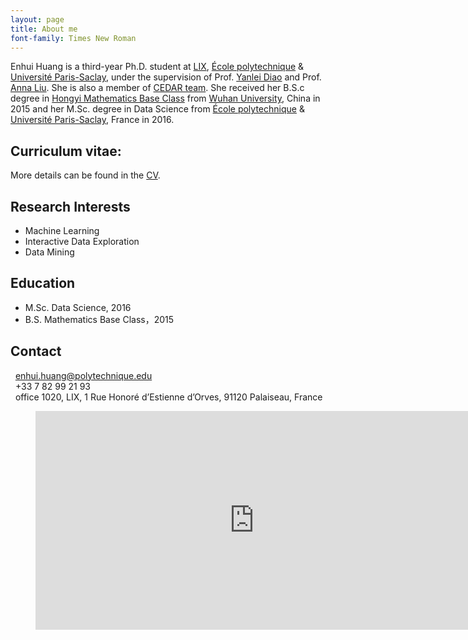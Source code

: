 ```yaml
---
layout: page
title: About me
font-family: Times New Roman
---
```

Enhui Huang is a third-year Ph.D. student at [LIX](https://www.lix.polytechnique.fr/), [École polytechnique](https://www.polytechnique.edu/en) & [Université Paris-Saclay](https://www.universite-paris-saclay.fr/en), under the supervision of Prof. [Yanlei Diao](http://www.lix.polytechnique.fr/~yanlei.diao/) and Prof. [Anna Liu](http://people.math.umass.edu/~anna/). She is also a member of [CEDAR team](https://team.inria.fr/cedar/). She received her B.S.c degree in [Hongyi Mathematics Base Class](http://202.114.70.140/Englishversion/) from [Wuhan University](http://en.whu.edu.cn/), China in 2015 and her M.Sc. degree in Data Science from [École polytechnique](https://www.polytechnique.edu/en) & [Université Paris-Saclay](https://www.universite-paris-saclay.fr/en), France in 2016.

<a name="curriculum-vitae"></a>
## Curriculum vitae:
More details can be found in the [CV](resume/CV-Enhui_HUANG-en.pdf).

<a name="research-interests"></a>
## Research Interests  
 - Machine Learning  
 - Interactive Data Exploration  
 - Data Mining

<a name="education"></a>
## Education  
 - <i class="fas fa-graduation-cap"></i>M.Sc. Data Science, 2016
 - <i class="fas fa-graduation-cap"></i>B.S. Mathematics Base Class，2015

<a name="contact"></a>
## Contact  
 <i class="fas fa-envelope fa-2x"></i> &nbsp; enhui.huang@polytechnique.edu  
 <i class="fas fa-phone fa-2x"></i> &nbsp; +33 7 82 99 21 93  
 <i class="fas fa-map-marked-alt fa-2x"></i> &nbsp; office 1020, LIX, 1 Rue Honoré d’Estienne d’Orves, 91120 Palaiseau, France 

 <figure>
<iframe src="https://www.google.com/maps/embed?pb=!1m18!1m12!1m3!1d2632.530652398582!2d2.2033549153353897!3d48.71445121878533!2m3!1f0!2f0!3f0!3m2!1i1024!2i768!4f13.1!3m3!1m2!1s0x47e6789394d82f59%3A0xcf94d20780385684!2sLaboratoire+d&#39;informatique+de+l&#39;%C3%89cole+Polytechnique+(LIX)!5e0!3m2!1sen!2sfr!4v1542062033641" width="700" height="350" frameborder="0" style="border:0" allowfullscreen></iframe>
 </figure>



